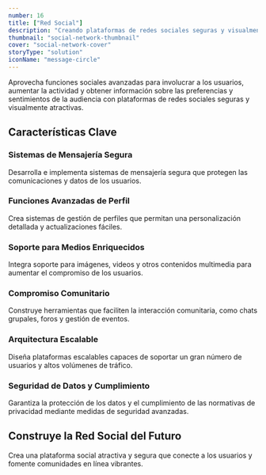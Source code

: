 ```yaml
---
number: 16
title: ["Red Social"]
description: "Creando plataformas de redes sociales seguras y visualmente atractivas con características avanzadas para conectar y comprometer efectivamente a los usuarios."
thumbnail: "social-network-thumbnail"
cover: "social-network-cover"
storyType: "solution"
iconName: "message-circle"
---
```


Aprovecha funciones sociales avanzadas para involucrar a los usuarios, aumentar la actividad y obtener información sobre las preferencias y sentimientos de la audiencia con plataformas de redes sociales seguras y visualmente atractivas.

## Características Clave

### Sistemas de Mensajería Segura

Desarrolla e implementa sistemas de mensajería segura que protegen las comunicaciones y datos de los usuarios.

### Funciones Avanzadas de Perfil

Crea sistemas de gestión de perfiles que permitan una personalización detallada y actualizaciones fáciles.

### Soporte para Medios Enriquecidos

Integra soporte para imágenes, videos y otros contenidos multimedia para aumentar el compromiso de los usuarios.

### Compromiso Comunitario

Construye herramientas que faciliten la interacción comunitaria, como chats grupales, foros y gestión de eventos.

### Arquitectura Escalable

Diseña plataformas escalables capaces de soportar un gran número de usuarios y altos volúmenes de tráfico.

### Seguridad de Datos y Cumplimiento

Garantiza la protección de los datos y el cumplimiento de las normativas de privacidad mediante medidas de seguridad avanzadas.

## Construye la Red Social del Futuro

Crea una plataforma social atractiva y segura que conecte a los usuarios y fomente comunidades en línea vibrantes.